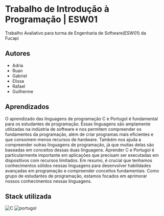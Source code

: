 
# Trabalho de Introdução à Programação | ESW01

Trabalho Avaliativo para turma de Engenharia de Software(ESW01) da Fucapi


## Autores

- Adria
- Ruan
- Gabriel
- Elissa
- Rafael
- Guilherme


## Aprendizados

O aprendizado das linguagens de programação C e Portugol é fundamental para os estudantes de programação. Essas linguagens são amplamente utilizadas na indústria de software e nos permitem compreender os fundamentos da programação, além de criar programas mais eficientes e que consomem menos recursos de hardware. Também nos ajuda a compreender outras linguagens de programação, já que muitas delas são baseadas em conceitos dessas duas linguagens. Aprender C e Portugol é particularmente importante em aplicações que precisam ser executadas em dispositivos com recursos limitados. Em resumo, é crucial que tenhamos conhecimentos sólidos nessas linguagens para desenvolver habilidades avançadas em programação e compreender conceitos fundamentais. Como grupo de estudantes de programação, estamos focados em aprimorar nossos conhecimentos nessas linguagens.


## Stack utilizada

![C](https://img.shields.io/badge/C-00599C?style=for-the-badge&logo=c&logoColor=white)
![portugol](https://img.shields.io/badge/-PORTUGOL-green?style=for-the-badge&logo=P&logoColor=white)




